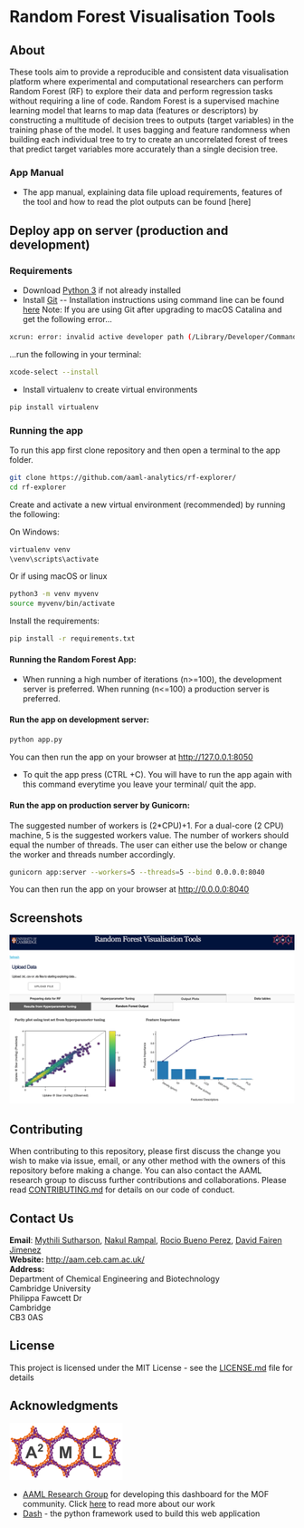 # Random Forest Visualisation Tools

## About
These tools aim to provide a reproducible and consistent data visualisation platform where experimental and computational researchers can perform Random Forest (RF) to explore their data and perform regression tasks without requiring a line of code. Random Forest is a supervised machine learning model that learns to map data (features or descriptors) by constructing a multitude of decision trees to outputs (target variables) in the training phase of the model. It uses bagging and feature randomness when building each individual tree to try to create an uncorrelated forest of trees that predict target variables more accurately than a single decision tree.

### App Manual
- The app manual, explaining data file upload requirements, features of the tool and how to read the plot outputs can be found [here]

## Deploy app on server (production and development)

### Requirements
- Download [Python 3](https://www.python.org) if not already installed 
- Install [Git](https://git-scm.com/downloads) 
-- Installation instructions using command line can be found [here](https://git-scm.com/book/en/v2/Getting-Started-Installing-Git) 
Note: If you are using Git after upgrading to macOS Catalina and get the following error...
```bash
xcrun: error: invalid active developer path (/Library/Developer/CommandLineTools), missing xcrun at: /Library/Developer/CommandLineTools/usr/bin/xcrun
```
...run the following in your terminal:
```bash
xcode-select --install
```
- Install virtualenv to create virtual environments 
```bash
pip install virtualenv
```

### Running the app
To run this app first clone repository and then open a terminal to the app folder.
```bash
git clone https://github.com/aaml-analytics/rf-explorer/
cd rf-explorer
```

Create and activate a new virtual environment (recommended) by running the following:

On Windows:
```bash
virtualenv venv
\venv\scripts\activate
```

Or if using macOS or linux
```bash
python3 -m venv myvenv
source myvenv/bin/activate
```

Install the requirements:

```bash
pip install -r requirements.txt
```
#### Running the Random Forest App:
- When running a high number of iterations (n>=100), the development server is preferred. When running (n<=100) a production server is preferred. 
#### Run the app on development server:
```bash
python app.py
```
You can then run the app on your browser at http://127.0.0.1:8050
- To quit the app press (CTRL +C). You will have to run the app again with this command everytime you leave your terminal/ quit the app.

#### Run the app on production server by Gunicorn:
The suggested number of workers is (2*CPU)+1. For a dual-core (2 CPU) machine, 5 is the suggested workers value. The number of workers should equal the number of threads. The user can either use the below or change the worker and threads number accordingly.
```bash
gunicorn app:server --workers=5 --threads=5 --bind 0.0.0.0:8040
```
You can then run the app on your browser at http://0.0.0.0:8040


## Screenshots

![explorer-screenshot-1.png](explorer-screenshot-1.png)

## Contributing
When contributing to this repository, please first discuss the change you wish to make via issue, email, or any other method with the owners of this repository before making a change. You can also contact the AAML research group to discuss further contributions and collaborations. Please read [CONTRIBUTING.md](https://github.com/aaml-analytics/rf-explorer/blob/master/CONTRIBUTING.md) for details on our code of conduct.

## **Contact Us**
**Email**: 
[Mythili Sutharson](mailto:mls67@cam.ac.uk),
[Nakul Rampal](mailto:nr472@cam.ac.uk),
[Rocio Bueno Perez](mailto:rb901@cam.ac.uk),
[David Fairen Jimenez](mailto:df334@cam.ac.uk) <br>
**Website:** http://aam.ceb.cam.ac.uk/ <br>
**Address:** <br>
Department of Chemical Engineering and Biotechnology <br>
Cambridge University <br>
Philippa Fawcett Dr<br>
Cambridge <br>
CB3 0AS

## License
This project is licensed under the MIT License - see the [LICENSE.md](https://github.com/aaml-analytics/rf-explorer/blob/add-license-1/LICENSE) file for details

## Acknowledgments
<p> 
  <img width=200 height=100 src="https://raw.githubusercontent.com/aaml-analytics/mof-explorer/master/MkDocs/A2ML-logo-dark.png">
</p>

- [AAML Research Group](http://aam.ceb.cam.ac.uk) for developing this dashboard for the MOF community. Click [here](http://aam.ceb.cam.ac.uk/research.html) to read more about our work
- [Dash](https://plot.ly/dash/) - the python framework used to build this web application

